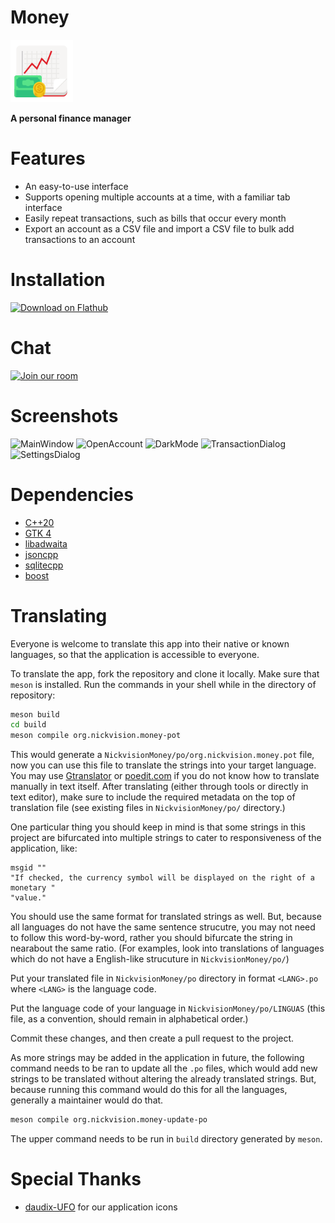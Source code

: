 # Money
<img src="src/resources/org.nickvision.money.svg" width="100" height="100"/>

 **A personal finance manager**

# Features
- An easy-to-use interface
- Supports opening multiple accounts at a time, with a familiar tab interface
- Easily repeat transactions, such as bills that occur every month
- Export an account as a CSV file and import a CSV file to bulk add transactions to an account

# Installation
<a href='https://beta.flathub.org/apps/details/org.nickvision.money'><img width='140' alt='Download on Flathub' src='https://flathub.org/assets/badges/flathub-badge-en.png'/></a>

# Chat
<a href='https://matrix.to/#/#nickvision:matrix.org'><img width='140' alt='Join our room' src='https://user-images.githubusercontent.com/17648453/196094077-c896527d-af6d-4b43-a5d8-e34a00ffd8f6.png'/></a>

# Screenshots
![MainWindow](https://user-images.githubusercontent.com/17648453/198850728-c9131275-3093-41b4-a6e4-f831e6ef8223.png)
![OpenAccount](https://user-images.githubusercontent.com/17648453/198850730-9abbf78d-beaf-4c49-a560-7c88d63c6bea.png)
![DarkMode](https://user-images.githubusercontent.com/17648453/198850732-48228e49-24ee-4612-a530-29512dd6901d.png)
![TransactionDialog](https://user-images.githubusercontent.com/17648453/198850736-b9036208-9bc9-4ed1-8704-ac902e03ef91.png)
![SettingsDialog](https://user-images.githubusercontent.com/17648453/198850738-deaa280c-5484-4835-912e-926977491a3e.png)

# Dependencies
- [C++20](https://en.cppreference.com/w/cpp/20)
- [GTK 4](https://www.gtk.org/)
- [libadwaita](https://gnome.pages.gitlab.gnome.org/libadwaita/)
- [jsoncpp](https://github.com/open-source-parsers/jsoncpp)
- [sqlitecpp](https://github.com/SRombauts/SQLiteCpp)
- [boost](https://www.boost.org/)

# Translating
Everyone is welcome to translate this app into their native or known languages, so that the application is accessible to everyone.

To translate the app, fork the repository and clone it locally. Make sure that `meson` is installed. Run the commands in your shell while in the directory of repository:
```bash
meson build
cd build
meson compile org.nickvision.money-pot
```
This would generate a `NickvisionMoney/po/org.nickvision.money.pot` file, now you can use this file to translate the strings into your target language. You may use [Gtranslator](https://flathub.org/apps/details/org.gnome.Gtranslator) or [poedit.com](https://poedit.com) if you do not know how to translate manually in text itself. After translating (either through tools or directly in text editor), make sure to include the required metadata on the top of translation file (see existing files in `NickvisionMoney/po/` directory.)

One particular thing you should keep in mind is that some strings in this project are bifurcated into multiple strings to cater to responsiveness of the application, like:
```
msgid ""
"If checked, the currency symbol will be displayed on the right of a monetary "
"value."
```
You should use the same format for translated strings as well. But, because all languages do not have the same sentence strucutre, you may not need to follow this word-by-word, rather you should bifurcate the string in nearabout the same ratio. (For examples, look into translations of languages which do not have a English-like strucuture in `NickvisionMoney/po/`)

Put your translated file in `NickvisionMoney/po` directory in format `<LANG>.po` where `<LANG>` is the language code.

Put the language code of your language in `NickvisionMoney/po/LINGUAS` (this file, as a convention, should remain in alphabetical order.)

Commit these changes, and then create a pull request to the project.

As more strings may be added in the application in future, the following command needs to be ran to update all the `.po` files, which would add new strings to be translated without altering the already translated strings. But, because running this command would do this for all the languages, generally a maintainer would do that.

```bash
meson compile org.nickvision.money-update-po
```

The upper command needs to be run in `build` directory generated by `meson`.

# Special Thanks
- [daudix-UFO](https://github.com/daudix-UFO) for our application icons
